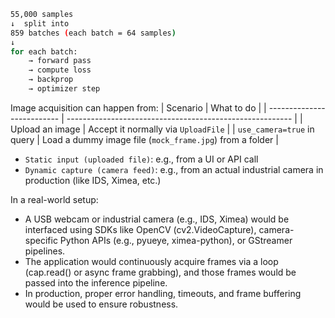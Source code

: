 ```bash
55,000 samples
↓  split into
859 batches (each batch = 64 samples)
↓
for each batch:
    → forward pass
    → compute loss
    → backprop
    → optimizer step
```
 Image acquisition can happen from:
 | Scenario                   | What to do                                               |
 | -------------------------- | -------------------------------------------------------- |
| Upload an image            | Accept it normally via `UploadFile`                      |
| `use_camera=true` in query | Load a dummy image file (`mock_frame.jpg`) from a folder |

 - `Static input (uploaded file)`: e.g., from a UI or API call
 - `Dynamic capture (camera feed)`: e.g., from an actual industrial camera in production (like IDS, Ximea, etc.)

In a real-world setup:
- A USB webcam or industrial camera (e.g., IDS, Ximea) would be interfaced using SDKs like OpenCV (cv2.VideoCapture), camera-specific Python APIs (e.g., pyueye, ximea-python), or GStreamer pipelines.
- The application would continuously acquire frames via a loop (cap.read() or async frame grabbing), and those frames would be passed into the inference pipeline.
- In production, proper error handling, timeouts, and frame buffering would be used to ensure robustness.
